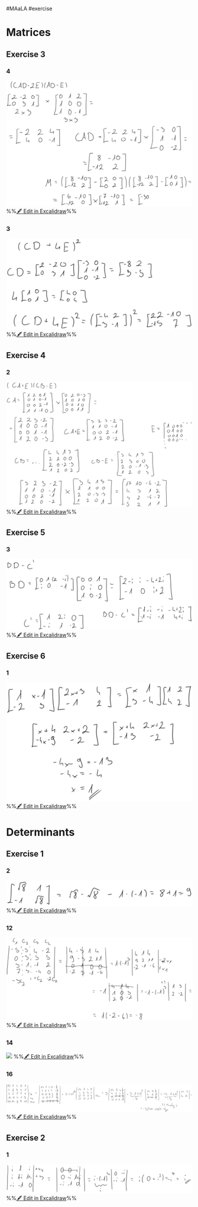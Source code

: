 #MAaLA #exercise 

# Matrices
## Exercise 3
### 4
![](attachments/Exercise%205%2017.04.2024%2017.04.2024%2008_22_21.excalidraw.svg)
%%[🖋 Edit in Excalidraw](attachments/Exercise%205%2017.04.2024%2017.04.2024%2008_22_21.excalidraw.md)%%

### 3
![](attachments/Exercise%205%2017.04.2024%2017.04.2024%2008_29_40.excalidraw.svg)
%%[🖋 Edit in Excalidraw](attachments/Exercise%205%2017.04.2024%2017.04.2024%2008_29_40.excalidraw.md)%%

## Exercise 4
### 2
![](attachments/Exercise%205%2017.04.2024%2017.04.2024%2008_34_49.excalidraw.svg)
%%[🖋 Edit in Excalidraw](attachments/Exercise%205%2017.04.2024%2017.04.2024%2008_34_49.excalidraw.md)%%

## Exercise 5
### 3
![](attachments/Exercise%205%2017.04.2024%2017.04.2024%2008_45_49.excalidraw.svg)
%%[🖋 Edit in Excalidraw](attachments/Exercise%205%2017.04.2024%2017.04.2024%2008_45_49.excalidraw.md)%%

## Exercise 6
### 1
![](attachments/Exercise%205%2017.04.2024%2017.04.2024%2008_51_50.excalidraw.svg)
%%[🖋 Edit in Excalidraw](attachments/Exercise%205%2017.04.2024%2017.04.2024%2008_51_50.excalidraw.md)%%

# Determinants
## Exercise 1
### 2
![](attachments/Exercise%205%2017.04.2024%2017.04.2024%2009_00_04.excalidraw.svg)
%%[🖋 Edit in Excalidraw](attachments/Exercise%205%2017.04.2024%2017.04.2024%2009_00_04.excalidraw.md)%%

### 12
![](attachments/Exercise%205%2017.04.2024%2017.04.2024%2009_01_40.excalidraw.svg)
%%[🖋 Edit in Excalidraw](attachments/Exercise%205%2017.04.2024%2017.04.2024%2009_01_40.excalidraw.md)%%

### 14
![](attachments/Exercise%205%2017.04.2024%2017.04.2024%2009_13_24.excalidraw.svg)
%%[🖋 Edit in Excalidraw](attachments/Exercise%205%2017.04.2024%2017.04.2024%2009_13_24.excalidraw.md)%%

### 16
![](attachments/Exercise%205%2017.04.2024%2017.04.2024%2009_21_55.excalidraw.svg)
%%[🖋 Edit in Excalidraw](attachments/Exercise%205%2017.04.2024%2017.04.2024%2009_21_55.excalidraw.md)%%

## Exercise 2
### 1
![](attachments/Exercise%205%2017.04.2024%2017.04.2024%2009_31_27.excalidraw.svg)
%%[🖋 Edit in Excalidraw](attachments/Exercise%205%2017.04.2024%2017.04.2024%2009_31_27.excalidraw.md)%%